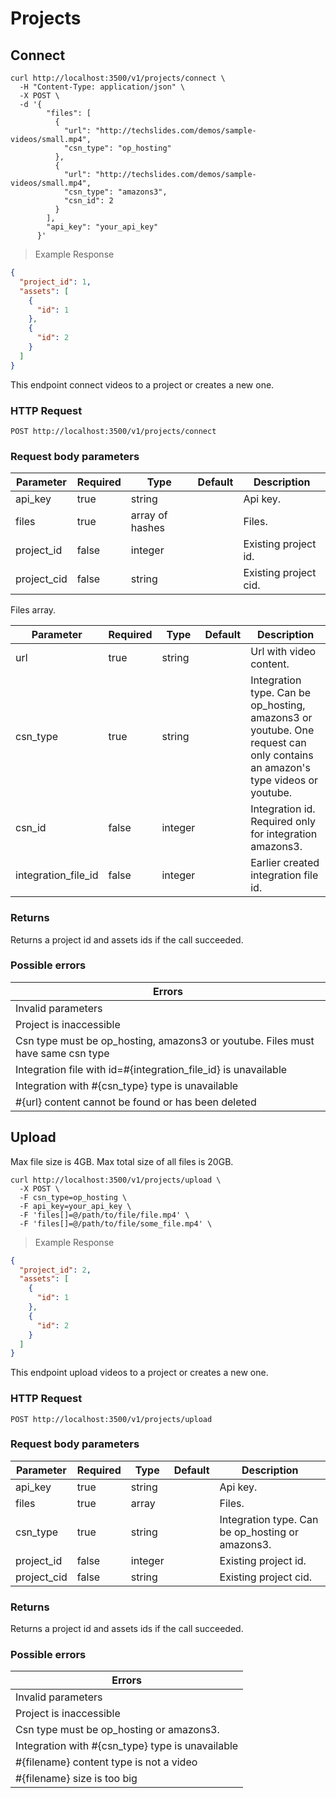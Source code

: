 # Projects

## Connect

```shell
curl http://localhost:3500/v1/projects/connect \
  -H "Content-Type: application/json" \
  -X POST \
  -d '{
        "files": [
          {
            "url": "http://techslides.com/demos/sample-videos/small.mp4",
            "csn_type": "op_hosting"
          },
          {
            "url": "http://techslides.com/demos/sample-videos/small.mp4",
            "csn_type": "amazons3",
            "csn_id": 2
          }
        ],
        "api_key": "your_api_key"
      }'
```

> Example Response

```json
{
  "project_id": 1,
  "assets": [
    {
      "id": 1
    },
    {
      "id": 2
    }
  ]
}
```

This endpoint connect videos to a project or creates a new one.

### HTTP Request

`POST http://localhost:3500/v1/projects/connect`

### Request body parameters

Parameter  | Required  | Type    | Default | Description
---------  | --------- | ------- | ------- | -----------
api_key | true | string | | Api key.
files | true | array of hashes   |           | Files.
project_id | false | integer  |           | Existing project id.
project_cid | false | string  |           | Existing project cid.

Files array.

Parameter  | Required  | Type    | Default | Description
---------  | --------- | ------- | ------- | -----------
url   | true      | string |         | Url with video content.
csn_type   | true      | string |         | Integration type. Can be op_hosting, amazons3 or youtube. One request can only contains an amazon's type videos or youtube.
csn_id   | false      | integer |         | Integration id. Required only for integration amazons3.
integration_file_id | false | integer |   | Earlier created integration file id.

### Returns
Returns a project id and assets ids if the call succeeded.

### Possible errors

 Errors |
 ---------- |
 Invalid parameters |
 Project is inaccessible |
 Csn type must be op_hosting, amazons3 or youtube. Files must have same csn type |
 Integration file with id=#{integration_file_id} is unavailable |
 Integration with #{csn_type} type is unavailable |
 #{url} content cannot be found or has been deleted |


## Upload

Max file size is 4GB. Max total size of all files is 20GB.

```shell
curl http://localhost:3500/v1/projects/upload \
  -X POST \
  -F csn_type=op_hosting \
  -F api_key=your_api_key \
  -F 'files[]=@/path/to/file/file.mp4' \
  -F 'files[]=@/path/to/file/some_file.mp4' \
```

> Example Response

```json
{
  "project_id": 2,
  "assets": [
    {
      "id": 1
    },
    {
      "id": 2
    }
  ]
}
```

This endpoint upload videos to a project or creates a new one.

### HTTP Request

`POST http://localhost:3500/v1/projects/upload`

### Request body parameters

Parameter  | Required  | Type    | Default | Description
---------  | --------- | ------- | ------- | -----------
api_key | true | string | | Api key.
files | true | array |           | Files.
csn_type | true | string | | Integration type. Can be op_hosting or amazons3.
project_id | false | integer  |           | Existing project id.
project_cid | false | string  |           | Existing project cid.

### Returns
Returns a project id and assets ids if the call succeeded.

### Possible errors

 Errors |
 ---------- |
 Invalid parameters |
 Project is inaccessible |
 Csn type must be op_hosting or amazons3. |
 Integration with #{csn_type} type is unavailable |
 #{filename} content type is not a video |
 #{filename} size is too big |
